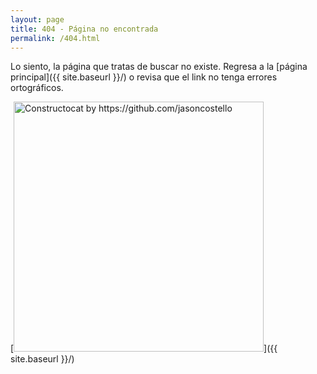 ```yaml
---
layout: page
title: 404 - Página no encontrada
permalink: /404.html
---
```


Lo siento, la página que tratas de buscar no existe. Regresa a la [página principal]({{ site.baseurl }}/) o revisa que el link no tenga errores ortográficos.

[<img src="{{ site.baseurl }}/images/404.jpg" alt="Constructocat by https://github.com/jasoncostello" style="width: 400px;"/>]({{ site.baseurl }}/)

